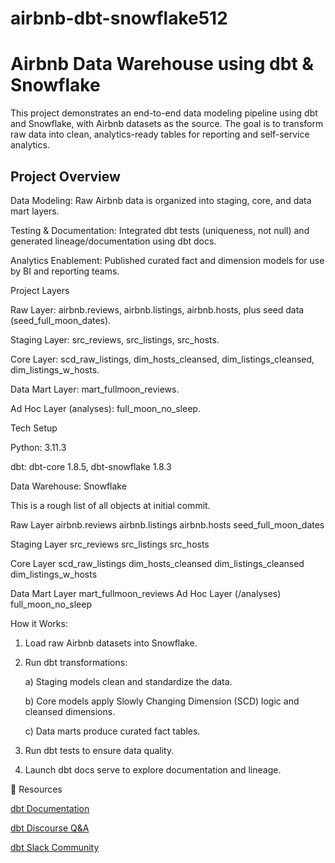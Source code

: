 # airbnb-dbt-snowflake512

# Airbnb Data Warehouse using dbt & Snowflake

This project demonstrates an end-to-end data modeling pipeline using dbt and Snowflake, with Airbnb datasets as the source. The goal is to transform raw data into clean, analytics-ready tables for reporting and self-service analytics.

## Project Overview

Data Modeling: Raw Airbnb data is organized into staging, core, and data mart layers.

Testing & Documentation: Integrated dbt tests (uniqueness, not null) and generated lineage/documentation using dbt docs.

Analytics Enablement: Published curated fact and dimension models for use by BI and reporting teams.

Project Layers

Raw Layer: airbnb.reviews, airbnb.listings, airbnb.hosts, plus seed data (seed_full_moon_dates).

Staging Layer: src_reviews, src_listings, src_hosts.

Core Layer: scd_raw_listings, dim_hosts_cleansed, dim_listings_cleansed, dim_listings_w_hosts.

Data Mart Layer: mart_fullmoon_reviews.

Ad Hoc Layer (analyses): full_moon_no_sleep.

Tech Setup

Python: 3.11.3

dbt: dbt-core 1.8.5, dbt-snowflake 1.8.3

Data Warehouse: Snowflake

This is a rough list of all objects at initial commit.

Raw Layer
airbnb.reviews
airbnb.listings
airbnb.hosts
seed_full_moon_dates

Staging Layer
src_reviews
src_listings
src_hosts

Core Layer
scd_raw_listings
dim_hosts_cleansed
dim_listings_cleansed
dim_listings_w_hosts

Data Mart Layer
mart_fullmoon_reviews
Ad Hoc Layer (/analyses)
full_moon_no_sleep

How it Works:

1) Load raw Airbnb datasets into Snowflake.

2) Run dbt transformations:

   a) Staging models clean and standardize the data.

   b) Core models apply Slowly Changing Dimension (SCD) logic and cleansed dimensions.

   c) Data marts produce curated fact tables.

4) Run dbt tests to ensure data quality.

5) Launch dbt docs serve to explore documentation and lineage.

🔗 Resources

[dbt Documentation](https://docs.getdbt.com/)

[dbt Discourse Q&A](https://discourse.getdbt.com/)

[dbt Slack Community](https://www.getdbt.com/community)
